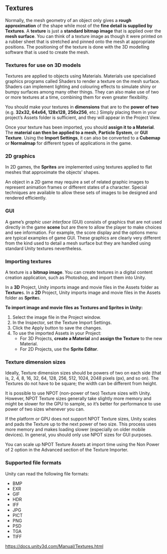 ## Textures

Normally, the mesh geometry of an object only gives a **rough approximation** of the shape while most of the **fine detail is supplied by Textures**. A **texture** is just a **standard bitmap image** that is applied over the **mesh surface**. You can think of a texture image as though it were printed on a rubber sheet that is stretched and pinned onto the mesh at appropriate positions. 
The positioning of the texture is done with the 3D modelling software that is used to create the mesh.


### Textures for use on 3D models

Textures are applied to objects using Materials. Materials use specialised graphics programs called Shaders to render a texture on the mesh surface. Shaders can implement lighting and colouring effects to simulate shiny or bumpy surfaces among many other things. They can also make use of two or more textures at a time, combining them for even greater flexibility.

You should make your textures in **dimensions** that are to the **power of two** (e.g. **32x32, 64x64, 128x128, 256x256**, etc.) Simply placing them in your project’s Assets folder is sufficient, and they will appear in the Project View.

Once your texture has been imported, you should **assign it to a Material**. The **material can then be applied to a mesh**, **Particle System**, or **GUI Texture**. Using the **Import Settings**, it can also be converted to a **Cubemap**
 or **Normalmap** for different types of applications in the game.
 

### 2D graphics

In 2D games, the **Sprites** are implemented using textures applied to flat meshes that approximate the objects’ shapes.

An object in a 2D game may require a set of related graphic images to represent animation frames or different states of a character. Special techniques are available to allow these sets of images to be designed and rendered efficiently.


### GUI

A game’s _graphic user interface_ (GUI) consists of graphics that are not used directly in the game **scene** but are there to allow the player to make choices and see information. For example, the score display and the options menu are typical examples of game GUI. These graphics are clearly very different from the kind used to detail a mesh surface but they are handled using standard Unity textures nevertheless.


### Importing textures
A texture is a **bitmap image**. You can create textures in a digital content creation application, such as Photoshop, and import them into Unity.

In a **3D** Project, Unity imports image and movie files in the Assets folder as **Texture**s. In a **2D** Project, Unity imports image and movie files in the Assets folder as **Sprite**s.


**To import image and movie files as Textures and Sprites in Unity:**

1. Select the image file in the Project window.
2. In the Inspector, set the Texture Import Settings.
3. Click the Apply button to save the changes.
4. To use the imported Assets in your Project:
   - For 3D Projects, **create a Material** and **assign the Texture** to the new Material.
   - For 2D Projects, use the **Sprite Editor**.


### Texture dimension sizes
Ideally, Texture dimension sizes should be powers of two on each side (that is, 2, 4, 8, 16, 32, 64, 128, 256, 512, 1024, 2048 pixels (px), and so on). The Textures do not have to be square; the width can be different from height.

It is possible to use NPOT (non-power of two) Texture sizes with Unity. However, NPOT Texture sizes generally take slightly more memory and might be slower for the GPU to sample, so it’s better for performance to use power of two sizes whenever you can.

If the platform or GPU does not support NPOT Texture sizes, Unity scales and pads the Texture up to the next power of two size. This process uses more memory and makes loading slower (especially on older mobile devices). In general, you should only use NPOT sizes for GUI purposes.

You can scale up NPOT Texture Assets at import time using the Non Power of 2 option in the Advanced section of the Texture Importer.


### Supported file formats

Unity can read the following file formats:

- BMP
- EXR
- GIF
- HDR
- IFF
- JPG
- PICT
- PNG
- PSD
- TGA
- TIFF




https://docs.unity3d.com/Manual/Textures.html

